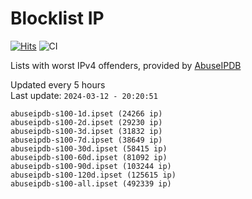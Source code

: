 # Blocklist IP

[![Hits](https://hits.seeyoufarm.com/api/count/incr/badge.svg?url=https%3A%2F%2Fgithub.com%2Fborestad%2Fblocklist-ip%2F&count_bg=%2379C83D&title_bg=%23555555&icon=&icon_color=%23E7E7E7&title=hits&edge_flat=false)](https://hits.seeyoufarm.com)  ![CI](https://img.shields.io/github/workflow/status/borestad/blocklist-ip/CI?style=flat-square)

Lists with worst IPv4 offenders, provided by [AbuseIPDB](https://www.abuseipdb.com/)

<!-- FOOTER-PLACEHOLDER -->
Updated every 5 hours<br>
Last update: `2024-03-12 - 20:20:51`
```
abuseipdb-s100-1d.ipset (24266 ip)
abuseipdb-s100-2d.ipset (29230 ip)
abuseipdb-s100-3d.ipset (31832 ip)
abuseipdb-s100-7d.ipset (38649 ip)
abuseipdb-s100-30d.ipset (58415 ip)
abuseipdb-s100-60d.ipset (81092 ip)
abuseipdb-s100-90d.ipset (103244 ip)
abuseipdb-s100-120d.ipset (125615 ip)
abuseipdb-s100-all.ipset (492339 ip)
```
